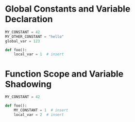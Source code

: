 # Global Constants and Variable Declaration

```python
MY_CONSTANT = 42
MY_OTHER_CONSTANT = "hello"
global_var = 123

def foo():
    local_var = 1  # insert
```

# Function Scope and Variable Shadowing
```python
MY_CONSTANT = 42

def foo():
    MY_CONSTANT = 1  # insert
    local_var = 2  # insert
```
